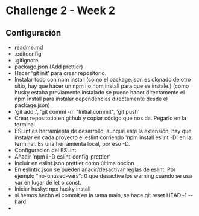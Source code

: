 # Challenge 2 - Week 2

## Configuración

- readme.md
- .editconfig
- .gitignore
- package.json (Add prettier)
- Hacer 'git init' para crear repositorio.
- Instalar todo con npm install (como el package.json es clonado de otro sitio, hay que hacer un npm i o npm install para que se instale.) (como husky estaba previamente instalado se puede hacer directamente el npm install para instalar dependencias directamente desde el package.json)
- 'git add .', 'git commi -m "Initial commit", 'git push'
- Crear repositotio en github y copiar código que nos da. Pegarlo en la terminal.
- ESLint es herramienta de desarrollo, aunque este la extensión, hay que instalar en cada proyecto el eslint corriendo 'npm install eslint -D' en la terminal. Es una herramienta local, por eso -D.
- Configuracion del ESLint
- Añadir 'npm i -D eslint-config-prettier'
- Incluir en eslint.json prettier como última opcion
- En eslintrc.json se pueden añadir/desactivar reglas de eslint. Por ejemplo "no-unused-vars": 0 que desactiva los warning cuando se usa var en lugar de let o const.
- Iniciar husky: npx husky install
- si hemos hecho el commit en la rama main, se hace git reset HEAD~1 --hard
-
